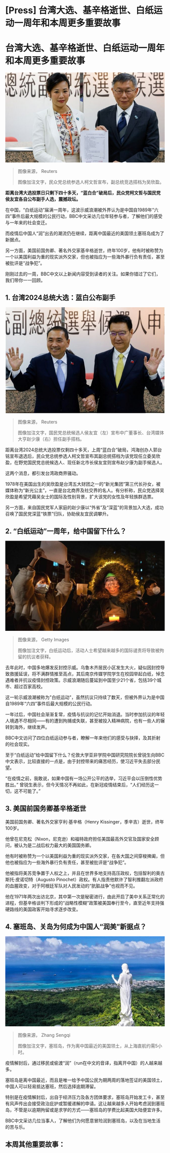 # [Press] 台湾大选、基辛格逝世、白纸运动一周年和本周更多重要故事

#  台湾大选、基辛格逝世、白纸运动一周年和本周更多重要故事


![民众党总统参选人柯文哲周五也宣布，副总统竞选搭档为台湾大财团新光集团长子吴东进长女吴欣盈。](_131846212_ke_wu_reuters.jpg)

> 图像来源，  Reuters
>
> 图像加注文字，民众党总统参选人柯文哲宣布，副总统竞选搭档为吴欣盈。

**距离台湾大选投票日只剩下四十多天，“蓝白合”破局后，民众党柯文哲与国民党侯友宜各自公布副手人选，震撼政坛。**

在中国，“白纸运动”届满一周年，这波示威浪潮被外界认为是中国自1989年“六四”事件后最大规模的公民行动，BBC中文采访几位年轻参与者，了解他们的感受与一年来的社会变迁。

而疫情后中国人“润”出去的潮流仍在继续，距离中国最近的美国领土塞班岛成为了新据点。

另一方面，美国前国务卿、著名外交家基辛格逝世，终年100岁，他有时被称赞为一个以美国利益为重的现实派外交家，但也被指应为一些海外暴行负有责任，甚至被批评是“战争犯”。

刚刚过去的一周，BBC中文以上新闻内容受到读者的关注。如果你错过了它们，我们带你一一回顾。

##  1\. 台湾2024总统大选：蓝白公布副手

![国民党总统候选人侯友宜（左）宣布中广董事长、台湾媒体大亨赵少康（右）担任副手搭档。](_131894966_houyuih_chao_reuters.jpg)

> 图像来源，  Reuters
>
> 图像加注文字，国民党总统候选人侯友宜（左）宣布中广董事长、台湾媒体大亨赵少康（右）担任副手搭档。

距离台湾2024总统大选投票仅剩四十多天，上周“蓝白合”破局，鸿海创办人郭台铭宣布退选后，民众党总统参选人柯文哲宣布其副总统搭档为该党现任立委吴欣盈，在野党国民党总统候选人、现任新北市长侯友宜则宣布赵少康为副手候选人。

这两个消息，都引发台湾政商界骚动。

1978年在美国出生的吴欣盈是台湾五大财团之一的“新光集团”第三代长孙女，被媒体称为“新光公主”，一直是台北商界及社交界的名人。有分析称，民众党选择吴欣盈是希望凭藉吴女士的国际及性别背景，扩大该党的女性及年轻族群选票。

另一方面，来自国民党军人家庭的赵少康以“外省”及“深蓝”的背景加入大选，成功召唤了国民党深蓝“铁票”归队，协助侯友宜民调攀升。

##  2\. “白纸运动”一周年，给中国留下什么？

![2022年11月27日，在北京的抗议者手持蜡烛作为抗议象征的白纸。](_128633388_gettyimages-1445020258-1.jpg)

> 图像来源，  Getty Images
>
> 图像加注文字，白纸运动后，活动人士希望越来越多的国际谴责将导致被拘留的抗议者获释。

去年此时，中国多地爆发反封控示威。乌鲁木齐居民小区发生大火，疑似因封控导致救援延误，将不满群情推至高点，其后南京传媒学院学生在校园举起白纸，悼念遇难者并抗议疫情封控政策。示威浪潮随后蔓延到中国至少21个省，包括39个城市、超过百家高校。

这一轮示威浪潮被称为"白纸运动"，虽然抗议只持续了数天，但被外界认为是中国自1989年“六四”事件后最大规模的公民行动。

一年过后，中国社会渐渐复常，疫情与抗议的记忆开始消退。当时参加抗议的年轻人境遇不尽相同——有的遭到拘捕或失联，甚至被投入精神病院，也有一些人的辗转到海外，继续发声。

BBC中文访问了四位白纸运动参与者，瞭解一年来他们的感受与抉择，及其折射的社会现实。

至于“白纸运动”给中国留下什么？伦敦大学亚非学院中国研究院院长曾锐生向BBC中文表示，比较直接的一点是，由于封控带来的痛苦经历，使习近平失去部分民望。

“在疫情之前，我敢说，如果中国有一场公开公平的选举，习近平会以压倒性优势胜出。” 曾锐生表示，但今天情况不再如此，在新冠疫情结束后，“人们经历这一切，这不可能了。”

##  3\. 美国前国务卿基辛格逝世


美国前国务卿、著名外交家亨利·基辛格（Henry Kissinger，季辛吉）逝世，终年100岁。

他曾在尼克松（Nixon，尼克逊）和福特政府担任美国最高外交官及国家安全顾问，被认为是二战后权力最大的美国国务卿。

他有时被称赞为一个以美国利益为重的现实派外交家，在各大国之间穿梭捭阖，但他也被指应为一些海外暴行负有责任，甚至被批评是“战争犯”。

他被指将美苏竞争置于人权之上，并且在世界多地支持高压政权，包括智利的奥古斯托·皮诺切特（Augusto Pinochet）政权。有人指责他默许了智利推翻左派政府的血腥政变，对于阿根廷军队对人民发动的“肮脏战争”也视而不见。

他在1971年两次出访北京，其中第一次是秘密进行，由此开启了美中关系正常化的进程，但基辛格谈判下形成的“战略性模糊”政策被美国奉行至今，直至近年支持强硬路线的美国政客开始寻求逐步改变。

##  4\. 塞班岛、关岛为何成为中国人“润美”新据点？

![saipan](_131646678_s1.jpg)

> 图像来源，  Zhang Sengqi
>
> 图像加注文字，塞班岛，作为离中国最近的美国领土，从上海直航约需5小时。

疫情解封后，通过移民或偷渡“润”（run在中文的音译，指离开中国）的人越来越多。

塞班岛是离中国最近，而且是唯一给予中国公民为期两周的落地签证的美国领土，中国人可以轻易抵达塞班，然后选择逾期滞留。

特别是在疫情解封后，出自于经济压力及各方团体要求，塞班岛开始发工卡，甚至有风声传出会接受政治庇护或暂缓递解的申请。这让越来越多人开始考虑润到塞班岛，不管是以逾期拘留或是求学的方式——塞班岛的学费比起美国大陆便宜许多。

BBC中文采访几位当事人，了解他们为何愿意冒险润到塞班岛，以及在当地生活的苦与乐。

##  本周其他重要故事：






